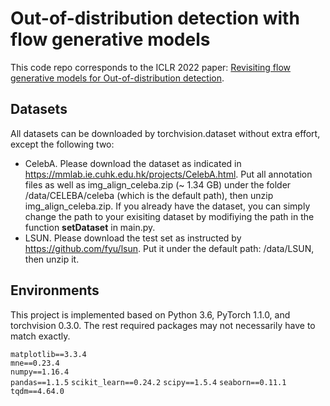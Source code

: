 # Out-of-distribution detection with flow generative models
This code repo corresponds to the ICLR 2022 paper: [Revisiting flow generative models for Out-of-distribution detection](https://openreview.net/forum?id=6y2KBh-0Fd9).

## Datasets
All datasets can be downloaded by torchvision.dataset without extra effort, except the following two:
+ CelebA. Please download the dataset as indicated in https://mmlab.ie.cuhk.edu.hk/projects/CelebA.html. Put all annotation files as well as img_align_celeba.zip (~ 1.34 GB) under the folder /data/CELEBA/celeba (which is the default path), then unzip img_align_celeba.zip. If you already have the dataset, you can simply change the path to your exisiting dataset by modifiying the path in the function **setDataset** in main.py.
+ LSUN. Please download the test set as instructed by https://github.com/fyu/lsun. Put it under the default path: /data/LSUN, then unzip it.

## Environments
This project is implemented based on Python 3.6, PyTorch 1.1.0, and torchvision 0.3.0.
The rest required packages may not necessarily have to match exactly.  

`matplotlib==3.3.4`  
`mne==0.23.4`  
`numpy==1.16.4`  
`pandas==1.1.5`
`scikit_learn==0.24.2`
`scipy==1.5.4`
`seaborn==0.11.1`
`tqdm==4.64.0`

